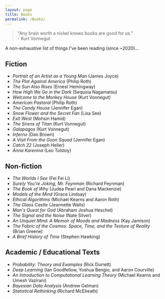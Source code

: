 ```yaml
---
layout: page
title: Books
permalink: /Books/
---
```

> "Any brain worth a nickel knows books are good for us." \
> \- Kurt Vonnegut 

A non-exhaustive list of things I've been reading (since ~2020)...

## Fiction
- *Portrait of an Artist as a Young Man* (James Joyce)
- *The Plot Against America* (Philip Roth)
- *The Sun Also Rises* (Ernest Hemingway)
- *How High We Go in the Dark* (Sequoia Nagamatsu)
- *Welcome to the Monkey House* (Kurt Vonnegut)
- *American Pastoral* (Philip Roth)
- *The Candy House* (Jennifer Egan)
- *Snow Flower and the Secret Fan* (Lisa See)
- *Exit West* (Mohsin Hamid)
- *The Sirens of Titan* (Kurt Vonnegut)
- *Galapagos* (Kurt Vonnegut)
- *Inferno* (Dan Brown)
- *A Visit From the Goon Squad* (Jennifer Egan)
- *Catch 22* (Joseph Heller)
- *Anna Karenina* (Leo Tolstoy)

## Non-fiction
- *The Worlds I See* (Fei Fei Li)
- *Surely You're Joking, Mr. Feynman* (Richard Feynman)
- *The Book of Why* (Judea Pearl and Dana Mackenzie)
- *Models of the Mind* (Grace Lindsay)
- *Ethical Algorithms* (Michael Kearns and Aaron Roth)
- *The Glass Castle* (Jeannette Walls)
- *Man's Quest for God* (Abraham Joshua Heschel)
- *The Signal and the Noise* (Nate Silver)
- *An Unquiet Mind: A Memoir of Moods and Madness* (Kay Jamison)
- *The Fabric of the Cosmos: Space, Time, and the Texture of Reality* (Brian Greene)
- *A Brief History of Time* (Stephen Hawking)

## Academic / Educational Texts
- *Probability: Theory and Examples* (Rick Durrett)
- *Deep Learning* (Ian Goodfellow, Yoshua Bengio, and Aaron Courville)
- *An Introduction to Computational Learning Theory* (Michael Kearns and Umesh Vazirani)
- *Bayesian Data Analysis* (Andrew Gelman)
- *Statistical Rethinking* (Richard McElreath)

